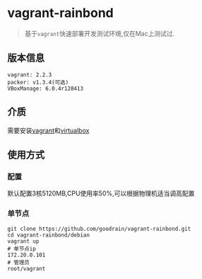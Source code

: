 # vagrant-rainbond

> 基于`vagrant`快速部署开发测试环境,仅在Mac上测试过.

## 版本信息

```
vagrant: 2.2.3
packer: v1.3.4(可选)
VBoxManage: 6.0.4r128413
```

## 介质

需要安装[vagrant](https://www.vagrantup.com/)和[virtualbox](https://www.virtualbox.org/)

## 使用方式

### 配置

默认配置3核5120MB,CPU使用率50%,可以根据物理机适当调高配置

### 单节点

```
git clone https://github.com/goodrain/vagrant-rainbond.git
cd vagrant-rainbond/debian
vagrant up
# 单节点ip
172.20.0.101
# 管理员
root/vagrant
```

